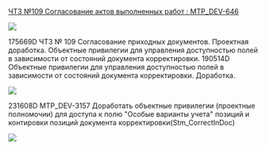[ЧТЗ №109 Согласование актов выполненных работ : MTP_DEV-646](https://yt.surgutneftegas.ru:4443/issue/MTP_DEV-646)

![](msedge_YzMrrZWcT5.png)

175669D ЧТЗ № 109 Согласование приходных документов. Проектная доработка. Объектные привилегии для управления доступностью полей в зависимости от состояний документа корректировки.
190514D Объектные привилегии для управления доступностью полей в зависимости от состояний документа корректировки. Доработка.

![](Pasted%20image%2020250703140854.png)

231608D MTP_DEV-3157  Доработать объектные привилегии (проектные полномочии) для доступа к полю "Особые варианты учета" позиций и контировки позиций  документа корректировки(Stm_CorrectInDoc)

![](Pasted%20image%2020250709075807.png)


